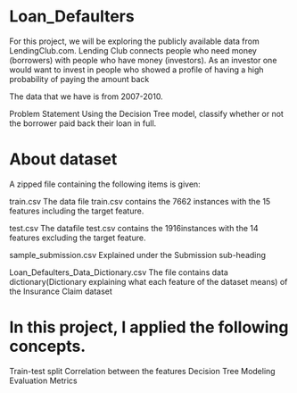 # Loan_Defaulters
For this project, we will be exploring the publicly available data from LendingClub.com. Lending Club connects people who need money (borrowers) with people who have money (investors). As an investor one would want to invest in people who showed a profile of having a high probability of paying the amount back

The data that we have is from 2007-2010.

Problem Statement
Using the Decision Tree model, classify whether or not the borrower paid back their loan in full.

# About dataset
A zipped file containing the following items is given:

train.csv
The data file train.csv contains the 7662 instances with the 15 features including the target feature.

test.csv
The datafile test.csv contains the 1916instances with the 14 features excluding the target feature.

sample_submission.csv
Explained under the Submission sub-heading

Loan_Defaulters_Data_Dictionary.csv
The file contains data dictionary(Dictionary explaining what each feature of the dataset means) of the Insurance Claim dataset

# In this project, I applied the following concepts.

Train-test split
Correlation between the features
Decision Tree Modeling
Evaluation Metrics
